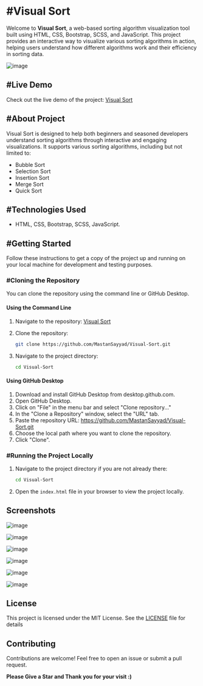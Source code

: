 # #Visual Sort

Welcome to **Visual Sort**, a web-based sorting algorithm visualization tool built using HTML, CSS, Bootstrap, SCSS, and JavaScript. This project provides an interactive way to visualize various sorting algorithms in action, helping users understand how different algorithms work and their efficiency in sorting data.

![image](https://github.com/MastanSayyad/Visual-Sort/assets/101971980/60a1d8c8-c21f-482c-9e41-01e4bd98af4f)


## #Live Demo

Check out the live demo of the project: [Visual Sort](https://visual-sort-pink.vercel.app/)

## #About Project

Visual Sort is designed to help both beginners and seasoned developers understand sorting algorithms through interactive and engaging visualizations. It supports various sorting algorithms, including but not limited to:

- Bubble Sort
- Selection Sort
- Insertion Sort
- Merge Sort
- Quick Sort

## #Technologies Used

- HTML, CSS, Bootstrap, SCSS, JavaScript.

## #Getting Started

Follow these instructions to get a copy of the project up and running on your local machine for development and testing purposes.

### #Cloning the Repository

You can clone the repository using the command line or GitHub Desktop.

#### Using the Command Line

1. Navigate to the repository: [Visual Sort](https://github.com/MastanSayyad/Visual-Sort)
2. Clone the repository:

   ```bash
   git clone https://github.com/MastanSayyad/Visual-Sort.git
   ```
3. Navigate to the project directory:
   ```bash
   cd Visual-Sort
   ```

#### Using GitHub Desktop
1. Download and install GitHub Desktop from desktop.github.com.
2. Open GitHub Desktop.
3. Click on "File" in the menu bar and select "Clone repository..."
4. In the "Clone a Repository" window, select the "URL" tab.
5. Paste the repository URL: https://github.com/MastanSayyad/Visual-Sort.git
6. Choose the local path where you want to clone the repository.
7. Click "Clone".


### #Running the Project Locally
1. Navigate to the project directory if you are not already there:

   ```bash
   cd Visual-Sort
    ```
2. Open the `index.html` file in your browser to view the project locally.


## Screenshots

![image](https://github.com/MastanSayyad/Visual-Sort/assets/101971980/60a1d8c8-c21f-482c-9e41-01e4bd98af4f)

![image](https://github.com/MastanSayyad/Visual-Sort/assets/101971980/476cc086-7296-4b30-ad03-664d0922a54a)

![image](https://github.com/MastanSayyad/Visual-Sort/assets/101971980/e8827938-f8b8-4b3b-bba3-6febf1650ab1)

![image](https://github.com/MastanSayyad/Visual-Sort/assets/101971980/224a066c-bbf9-42d8-aabb-6b0724fc45a6)

![image](https://github.com/MastanSayyad/Visual-Sort/assets/101971980/5b0d4a4a-c6d8-4718-b18f-3ffb90d07d75)

![image](https://github.com/MastanSayyad/Visual-Sort/assets/101971980/0df13876-f3af-4bec-800a-507c34dbf315)

## License
This project is licensed under the MIT License. See the [LICENSE](https://github.com/MastanSayyad/Visual-Sort/blob/main/LICENSE) file for details

## Contributing

Contributions are welcome! Feel free to open an issue or submit a pull request.


**Please Give a Star and Thank you for your visit :)**




